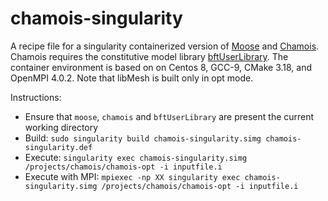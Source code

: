 # chamois-singularity
A recipe file for a singularity containerized version of [Moose](https://github.com/idaholab/moose) and [Chamois](https://github.com/matthiasneuner/chamois).
Chamois requires the constitutive model library [bftUserLibrary]().
The container environment is based on on Centos 8, GCC-9, CMake 3.18, and OpenMPI 4.0.2.
Note that libMesh is built only in opt mode.

Instructions:
 - Ensure that `moose`, `chamois` and `bftUserLibrary` are present the current working directory
 - Build: `sudo singularity build chamois-singularity.simg chamois-singularity.def`
 - Execute: `singularity exec chamois-singularity.simg /projects/chamois/chamois-opt -i inputfile.i`
 - Execute with MPI: `mpiexec -np XX singularity exec chamois-singularity.simg /projects/chamois/chamois-opt -i inputfile.i`
